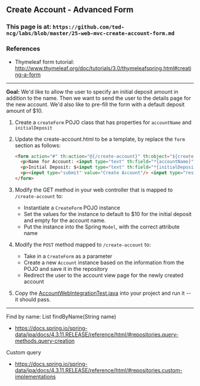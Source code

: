 ## Create Account - Advanced Form

### This page is at: `https://github.com/ted-ncg/labs/blob/master/25-web-mvc-create-account-form.md`

### References

* Thymeleaf form tutorial: http://www.thymeleaf.org/doc/tutorials/3.0/thymeleafspring.html#creating-a-form

----

**Goal:** We'd like to allow the user to specify an initial deposit amount in addition to the name. Then we want to send the user to the details page for the new account. We'd also like to pre-fill the form with a default deposit amount of $10.

1. Create a `createForm` POJO class that has properties for `accountName` and `initialDeposit`

1. Update the create-account.html to be a template, by replace the `form` section as follows:

   ```html
   <form action="#" th:action="@{/create-account}" th:object="${createForm}" method="post">
     <p>Name for Account: <input type="text" th:field="*{accountName}"/></p>
     <p>Initial Deposit: $<input type="text" th:field="*{initialDeposit}"/></p>
     <p><input type="submit" value="Create Account"/> <input type="reset" value="Clear"/></p>
   </form>
   ```

1. Modify the GET method in your web controller that is mapped to `/create-account` to:
   * Instantiate a `CreateForm` POJO instance
   * Set the values for the instance to default to $10 for the initial deposit and empty for the account name.
   * Put the instance into the Spring `Model`, with the correct attribute name
   
1. Modify the `POST` method mapped to `/create-account` to:
   * Take in a `CreateForm` as a parameter
   * Create a new `Account` instance based on the information from the POJO and save it in the repository
   * Redirect the user to the account view page for the newly created account

1. Copy the [AccountWebIntegrationTest.java](https://github.com/ted-ncg/labs/blob/master/AccountWebIntegrationTest.java) into your project and run it -- it should pass.

----



Find by name: List<Account> findByName(String name)

* https://docs.spring.io/spring-data/jpa/docs/4.3.11.RELEASE/reference/html/#repositories.query-methods.query-creation



Custom query

* https://docs.spring.io/spring-data/jpa/docs/4.3.11.RELEASE/reference/html/#repositories.custom-implementations